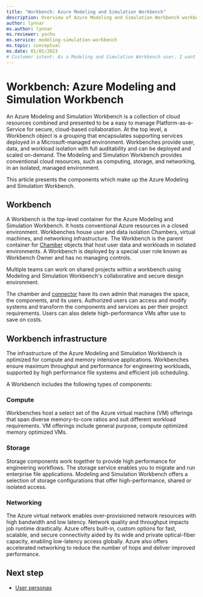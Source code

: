 ```yaml
---
title: "Workbench: Azure Modeling and Simulation Workbench"
description: Overview of Azure Modeling and Simulation Workbench workbench component.
author: lynnar
ms.author: lynnar
ms.reviewer: yochu
ms.service: modeling-simulation-workbench
ms.topic: conceptual
ms.date: 01/01/2023
# Customer intent: As a Modeling and Simulation Workbench user, I want to understand  workbench components.
---
```

# Workbench: Azure Modeling and Simulation Workbench

An Azure Modeling and Simulation Workbench is a collection of cloud resources combined and presented to be a easy to manage Platform-as-a-Service for secure, cloud-based collaboration. At the top level, a Workbench object is a grouping that encapsulates supporting services deployed in a Microsoft-managed environment.  Workbenches provide user, data, and workload isolation with full auditability and can be deployed and scaled on-demand.  The Modeling and Simulation Workbench provides conventional cloud resources, such as computing, storage, and networking, in an isolated, managed environment.

This article presents the components which make up the Azure Modeling and Simulation Workbench.

## Workbench

A Workbench is the top-level container for the Azure Modeling and Simulation Workbench.  It hosts conventional Azure resources in a closed environment.  Workbenches house user and data isolation Chambers, virtual machines, and networking infrastructure.  The Workbench is the parent container for [Chamber](./concept-chamber.md) objects that host user data and workloads in isolated environments.  A Workbench is deployed by a special user role known as Workbench Owner and has no managing controls.

Multiple teams can work on shared projects within a workbench using Modeling and Simulation Workbench's collaborative and secure design environment.

The chamber and [connector](./concept-connector.md) have its own admin that manages the space, the components, and its users. Authorized users can access and modify systems and transform the components and services as per their project requirements. Users can also delete high-performance VMs after use to save on costs.

## Workbench infrastructure

The infrastructure of the Azure Modeling and Simulation Workbench is optimized for compute and memory intensive applications. Workbenches ensure maximum throughput and performance for engineering workloads, supported by high performance file systems and efficient job scheduling.

A Workbench includes the following types of components:

### Compute

Workbenches host a select set of the Azure virtual machine (VM) offerings that span diverse memory-to-core ratios and suit different workload requirements. VM offerings include general purpose, compute optimized memory optimized VMs.

### Storage

Storage components work together to provide high performance for engineering workflows. The storage service enables you to migrate and run enterprise file applications.  Modeling and Simulation Workbench offers a selection of storage configurations that offer high-performance, shared or isolated access.

### Networking

The Azure virtual network enables over-provisioned network resources with high bandwidth and low latency. Network quality and throughput impacts job runtime drastically. Azure offers built-in, custom options for fast, scalable, and secure connectivity aided by its wide and private optical-fiber capacity, enabling low-latency access globally. Azure also offers accelerated networking to reduce the number of hops and deliver improved performance.
<!-- 
- [Azure ExpressRoute](/azure/expressroute/expressroute-introduction) - The network service creates private connections between the infrastructure on-premises without traversing the public internet. The service offers immense reliability, quicker speeds, and lower latencies than regular internet connections.

- [Azure VPN](/azure/vpn-gateway/vpn-gateway-about-vpngateways) - A VPN gateway is a specific type of virtual network gateway, sending encrypted traffic between an Azure virtual network and an on-premises network over the public network.

- Remote desktop service - As robust security is mandatory to protect IP within and outside chambers, remote desktop access needs to be secured, with custom restrictions on data transfer through the sessions. Customer IT admins can enable multifactor authentication through [Microsoft Entra ID](/azure/active-directory/) and provision role assignments to Modeling and Simulation Workbench users. -->

## Next step


- [User personas](./concept-user-personas.md)

